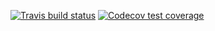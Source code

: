  <!-- badges: start -->
  [![Travis build status](https://travis-ci.org/chenxr666/Project3Package.svg?branch=master)](https://travis-ci.org/chenxr666/Project3Package)
  [![Codecov test coverage](https://codecov.io/gh/chenxr666/Project3Package/branch/master/graph/badge.svg)](https://codecov.io/gh/chenxr666/Project3Package?branch=master)
  <!-- badges: end -->
